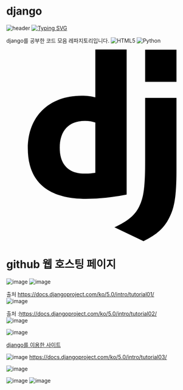 # django

![header](https://capsule-render.vercel.app/api?type=egg&color=gradient&height=300&section=header&text=welcome%2&fontSize=50&desc=django%20프레임%20워크%20레파지토리)
[![Typing SVG](https://readme-typing-svg.demolab.com?font=Fira+Code&pause=1000&color=93BDF7&background=203AFF00&random=false&width=435&lines=My+name+is+kimganghyeon)](https://git.io/typing-svg)


django를 공부한 코드 모음 레파지토리입니다.
![HTML5](https://img.shields.io/badge/HTML5-E34F26?style=flat-square&logo=html5&logoColor=white)
![Python](https://img.shields.io/badge/Python-3776AB?style=for-the-badge&logo=Python&logoColor=white)<br>

<svg role="img" viewBox="0 0 24 24" xmlns="http://www.w3.org/2000/svg"><title>Django</title><path d="M11.146 0h3.924v18.166c-2.013.382-3.491.535-5.096.535-4.791 0-7.288-2.166-7.288-6.32 0-4.002 2.65-6.6 6.753-6.6.637 0 1.121.05 1.707.203zm0 9.143a3.894 3.894 0 00-1.325-.204c-1.988 0-3.134 1.223-3.134 3.365 0 2.09 1.096 3.236 3.109 3.236.433 0 .79-.025 1.35-.102V9.142zM21.314 6.06v9.098c0 3.134-.229 4.638-.917 5.937-.637 1.249-1.478 2.039-3.211 2.905l-3.644-1.733c1.733-.815 2.574-1.53 3.109-2.625.561-1.121.739-2.421.739-5.835V6.059h3.924zM17.39.021h3.924v4.026H17.39z"/></svg>

# github 웹 호스팅 페이지

![image](https://github.com/do04200611/django/assets/74278578/94770ea7-5a8a-42d1-b064-4b3ab164085f)
![image](https://github.com/do04200611/django/assets/74278578/4d9de052-e1dd-4b89-b6ec-f033b2ad022f)

출처 https://docs.djangoproject.com/ko/5.0/intro/tutorial01/ <br>
![image](https://github.com/do04200611/django/assets/74278578/7021392e-1348-4c93-b709-90128af283ab)

출처 :https://docs.djangoproject.com/ko/5.0/intro/tutorial02/ <Br>
![image](https://github.com/do04200611/django/assets/74278578/885a4999-cd90-49c4-8916-5cc9c5b529d5) <br>

![image](https://github.com/do04200611/django/assets/74278578/e9f8a646-1ed8-4a9e-a8ea-c684f061a51b)

<a href="http://127.0.0.1:8000/admin/">django를 이용한 사이트</a>

![image](https://github.com/do04200611/django/assets/74278578/9da13f82-652e-47ae-b942-efcf5c4a213b)
https://docs.djangoproject.com/ko/5.0/intro/tutorial03/

![image](https://github.com/do04200611/django/assets/74278578/8d184099-e8de-4bc4-a0c4-2bb836447ace)

![image](https://github.com/do04200611/django/assets/74278578/7ecc4eb5-9640-4490-9bfe-f00a67158618)
![image](https://github.com/do04200611/django/assets/74278578/91d46ca4-7949-4ad4-9cb7-e38f7cdbe634)
